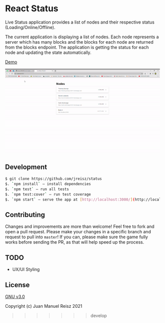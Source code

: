 
# React Status

Live Status application provides a list of nodes and their respective status (Loading/Online/Offline). 

The current application is displaying a list of nodes. Each node represents a server which has many blocks and the blocks for each node are returned from the blocks endpoint.
The application is getting the status for each node and updating the state automatically. 

[Demo](https://jreisz.github.io/notepad/)

![Screenshot](./demo.gif)

## Development

```sh
$ git clone https://github.com/jreisz/status
$. `npm install` – install dependencies
$. `npm test` – run all tests 
$. `npm test:cover` – run test coverage 
$. `npm start` – serve the app at [http://localhost:3000/](http://localhost:3000/) (it automatically opens the app in your default browser)
```

## Contributing

Changes and improvements are more than welcome! Feel free to fork and open a pull request. Please make your changes in a specific branch and request to pull into `master`! If you can, please make sure the game fully works before sending the PR, as that will help speed up the process.

## TODO

- UX/UI Styling

## License

[GNU v3.0](https://opensource.org/licenses/GPL-3.0)

Copyright (c) Juan Manuel Reisz 2021
>>>>>>> develop
